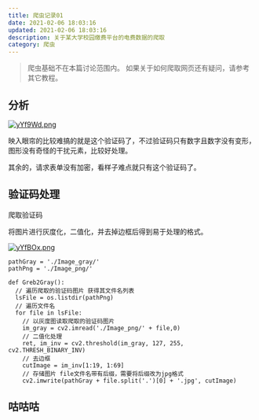 ```yaml
---
title: 爬虫记录01
date: 2021-02-06 18:03:16
updated: 2021-02-06 18:03:16
description: 关于某大学校园缴费平台的电费数据的爬取
category: 爬虫
---
```


>爬虫基础不在本篇讨论范围内。
如果关于如何爬取网页还有疑问，请参考其它教程。

## 分析

[![yYf9Wd.png](https://s3.ax1x.com/2021/02/06/yYf9Wd.png)](https://imgchr.com/i/yYf9Wd)

映入眼帘的比较难搞的就是这个验证码了，不过验证码只有数字且数字没有变形，图形没有奇怪的干扰元素，比较好处理。

其余的，请求表单没有加密，看样子难点就只有这个验证码了。

## 验证码处理

爬取验证码

将图片进行灰度化，二值化，并去掉边框后得到易于处理的格式。

[![yYfBOx.png](https://s3.ax1x.com/2021/02/06/yYfBOx.png)](https://imgchr.com/i/yYfBOx)

```
pathGray = './Image_gray/'
pathPng = './Image_png/'

def Greb2Gray():
  // 遍历爬取的验证码图片 获得其文件名列表
  lsFile = os.listdir(pathPng)
  // 遍历文件名
  for file in lsFile:
    // 以灰度图读取爬取的验证码图片
    im_gray = cv2.imread('./Image_png/' + file,0)
    // 二值化处理
    ret, im_inv = cv2.threshold(im_gray, 127, 255, cv2.THRESH_BINARY_INV)
    // 去边框
    cutImage = im_inv[1:19, 1:69]
    // 存储图片 file文件名带有后缀，需要将后缀改为jpg格式
    cv2.imwrite(pathGray + file.split('.')[0] + '.jpg', cutImage)
```

## 咕咕咕
